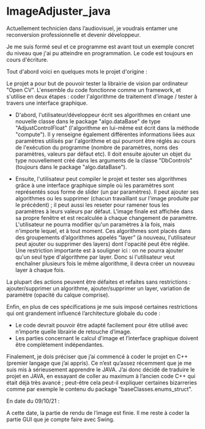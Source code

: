# ImageAdjuster_java


Actuellement technicien dans l’audiovisuel, je voudrais entamer une reconversion professionnelle et devenir développeur.

Je me suis formé seul et ce programme est avant tout un exemple concret du niveau que j'ai pu atteindre en programmation. Le code est toujours en cours d'écriture.






Tout d'abord voici en quelques mots le projet d'origine :



Le projet a pour but de pouvoir tester la librairie de vision par ordinateur "Open CV". L'ensemble du code fonctionne comme un framework, et s'utilise en deux étapes : coder l'algorithme de traitement d’image / tester à travers une interface graphique.



* D'abord, l'utilisateur/développeur écrit ses algorithmes en créant une nouvelle classe dans le package "algo.dataBase" de type "AdjustControlFloat" (l'algorithme en lui-même est écrit dans la méthode "compute"). Il y renseigne également différentes informations liées aux paramètres utilisés par l'algorithme et qui pourront être réglés au cours de l'exécution du programme (nombre de paramètres, noms des paramètres, valeurs par défaut etc). Il doit ensuite ajouter un objet du type nouvellement créé dans les arguments de la classe "DbControls" (toujours dans le package "algo.dataBase").



* Ensuite, l'utilisateur peut compiler le projet et tester ses algorithmes grâce à une interface graphique simple où les paramètres sont représentés sous forme de slider (un par paramètres). Il peut ajouter ses algorithmes ou les supprimer (chacun travaillant sur l'image produite par le précédent) ; il peut aussi les reseter pour ramener tous les paramètres à leurs valeurs par défaut. L'image finale est affichée dans sa propre fenêtre et est recalculée à chaque changement de paramètre. L'utilisateur ne pourra modifier qu'un paramètres à la fois, mais n'importe lequel, et à tout moment. Ces algorithmes sont placés dans des groupements d’algorithmes appelés “layer” (à nouveau, l'utilisateur peut ajouter ou supprimer des layers) dont l'opacité peut être réglée. Une restriction importante est à souligner ici : on ne pourra ajouter qu'un seul type d'algorithme par layer. Donc si l'utilisateur veut enchaîner plusieurs fois le même algorithme, il devra créer un nouveau layer à chaque fois.

La plupart des actions peuvent être défaites et refaites sans restrictions : ajouter/supprimer un algorithme, ajouter/supprimer un layer, variation de paramètre (opacité du calque comprise).



Enfin, en plus de ces spécifications je me suis imposé certaines restrictions qui ont grandement influencé l’architecture globale du code :



* Le code devrait pouvoir être adapté facilement pour être utilisé avec n’importe quelle librairie de retouche d’image.
* Les parties concernant le calcul d'image et l’interface graphique doivent être complètement indépendantes.



Finalement, je dois préciser que j’ai commencé à coder le projet en C++ (premier langage que j’ai appris). Ce n’est qu’assez récemment que je me suis mis à sérieusement apprendre le JAVA. J’ai donc décidé de traduire le projet en JAVA, en essayant de coller au maximum à l’ancien code C++ qui était déjà très avancé ; peut-être cela peut-il expliquer certaines bizarreries comme par exemple le contenu du package "baseClasses.enums_struct".



En date du 09/10/21 :



A cette date, la partie de rendu de l’image est finie. Il me reste à coder la partie GUI que je compte faire avec Swing. 

